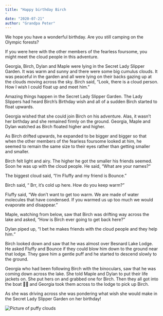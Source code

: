 ```yaml
---
title: "Happy birthday Birch
"
date: "2020-07-21"
author: "Grandpa Peter"
---
```


We hope you have a wonderful birthday. Are you still camping on the Olympic forests?

If you were here with the other members of the fearless foursome, you might meet the cloud people in this adventure.

Georgia, Birch, Dylan and Maple were lying in the Secret Lady Slipper Garden. It was warm and sunny and there were some big cumulus clouds. It was peaceful in the garden and all were lying on their backs gazing up at the clouds moving across the sky. Birch said, “Look, there is a cloud person. How I wish I could float up and meet him.”

Amazing things happen in the Secret Lady Slipper Garden. The Lady Slippers had heard Birch’s Birthday wish and all of a sudden Birch started to float upwards.

Georgia wished that she could join Birch on his adventure. Alas, it wasn’t her birthday and she remained firmly on the ground. Georgia, Maple and Dylan watched as Birch floated higher and higher.

As Birch drifted upwards, he expanded to be bigger and bigger so that when the other members of the fearless foursome looked at him, he seemed to remain the same size to their eyes rather than getting smaller and smaller.

Birch felt light and airy. The higher he got the smaller his friends seemed. Soon he was up with the cloud people. He said, “What are your names?“

The biggest cloud said, “I’m Fluffy and my friend is Bounce.”

Birch said, “ Brr, it’s cold up here. How do you keep warm?”

Fluffy said, “We don’t want to get too warm. We are made of water molecules that have condensed. If you warmed us up too much we would evaporate and disappear.”

Maple, watching from below, saw that Birch was drifting way across the lake and asked, “How is Birch ever going to get back here?”

Dylan piped up, “I bet he makes friends with the cloud people and they help him.“

Birch looked down and saw that he was almost over Besnard Lake Lodge. He asked Fluffy and Bounce if they could blow him down to the ground near that lodge. They gave him a gentle puff and he started to descend slowly to the ground.

Georgia who had been following Birch with the binoculars, saw that he was coming down across the lake. She told Maple and Dylan to put their life jackets on. She put hers on and grabbed one for Birch. Then they all got into the boat 🚣‍♀️ and Georgia took them across to the lodge to pick up Birch.

As she was driving across she was pondering what wish she would make in the Secret Lady Slipper Garden on her birthday!

![Picture of puffy clouds](https://res.cloudinary.com/dehixvgdv/image/upload/v1595450792/Besnard%20Stories/IMG_2918.jpg)
